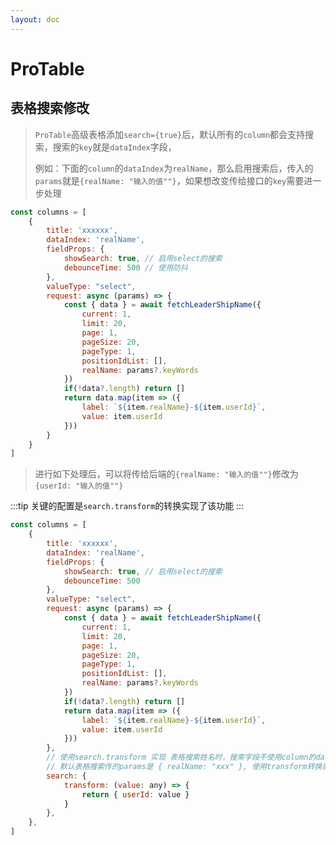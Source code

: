 ```yaml
---
layout: doc
---
```


# ProTable

## 表格搜索修改

> `ProTable`高级表格添加`search={true}`后，默认所有的`column`都会支持搜索，搜索的`key`就是`dataIndex`字段，
>
> 例如：下面的`column`的`dataIndex`为`realName`，那么启用搜索后，传入的`params`就是`{realName: "输入的值""}`，如果想改变传给接口的`key`需要进一步处理

```javascript
const columns = [
    {
        title: 'xxxxxx',
        dataIndex: 'realName',
        fieldProps: {
            showSearch: true, // 启用select的搜索
            debounceTime: 500 // 使用防抖
        },
        valueType: "select",
        request: async (params) => {
            const { data } = await fetchLeaderShipName({
                current: 1,
                limit: 20,
                page: 1,
                pageSize: 20,
                pageType: 1,
                positionIdList: [],
                realName: params?.keyWords
            })
            if(!data?.length) return []
            return data.map(item => ({
                label: `${item.realName}-${item.userId}`,
                value: item.userId
            }))
        }
    }
]
```

> 进行如下处理后，可以将传给后端的`{realName: "输入的值""}`修改为`{userId: "输入的值""}`
> 
:::tip
关键的配置是`search.transform`的转换实现了该功能
:::

```javascript
const columns = [
    {
        title: 'xxxxxx',
        dataIndex: 'realName',
        fieldProps: {
            showSearch: true, // 启用select的搜索
            debounceTime: 500
        },
        valueType: "select",
        request: async (params) => {
            const { data } = await fetchLeaderShipName({
                current: 1,
                limit: 20,
                page: 1,
                pageSize: 20,
                pageType: 1,
                positionIdList: [],
                realName: params?.keyWords
            })
            if(!data?.length) return []
            return data.map(item => ({
                label: `${item.realName}-${item.userId}`,
                value: item.userId
            }))
        },
        // 使用search.transform 实现 表格搜索姓名时，搜索字段不使用column的dataIndex，而使用自定义的key
        // 默认表格搜索传的params是 { realName: "xxx" }, 使用transform转换后，搜索传的param是 { userId: "xxx" }
        search: {
            transform: (value: any) => {
                return { userId: value }
            }
        },
    },
]
```